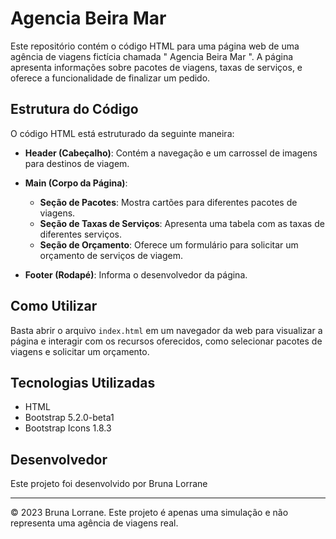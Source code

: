 # Agencia Beira Mar

Este repositório contém o código HTML para uma página web de uma agência de viagens fictícia chamada " Agencia Beira Mar ". A página apresenta informações sobre pacotes de viagens, taxas de serviços, e oferece a funcionalidade de finalizar um pedido.

## Estrutura do Código

O código HTML está estruturado da seguinte maneira:

- **Header (Cabeçalho)**: Contém a navegação e um carrossel de imagens para destinos de viagem.

- **Main (Corpo da Página)**:
  - **Seção de Pacotes**: Mostra cartões para diferentes pacotes de viagens.
  - **Seção de Taxas de Serviços**: Apresenta uma tabela com as taxas de diferentes serviços.
  - **Seção de Orçamento**: Oferece um formulário para solicitar um orçamento de serviços de viagem.

- **Footer (Rodapé)**: Informa o desenvolvedor da página.

## Como Utilizar

Basta abrir o arquivo `index.html` em um navegador da web para visualizar a página e interagir com os recursos oferecidos, como selecionar pacotes de viagens e solicitar um orçamento.

## Tecnologias Utilizadas

- HTML
- Bootstrap 5.2.0-beta1
- Bootstrap Icons 1.8.3

## Desenvolvedor

Este projeto foi desenvolvido por Bruna Lorrane

---
© 2023 Bruna Lorrane. Este projeto é apenas uma simulação e não representa uma agência de viagens real.
